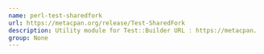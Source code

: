 ```yaml
---
name: perl-test-sharedfork
url: https://metacpan.org/release/Test-SharedFork
description: Utility module for Test::Builder URL : https://metacpan.
group: None
---
```

